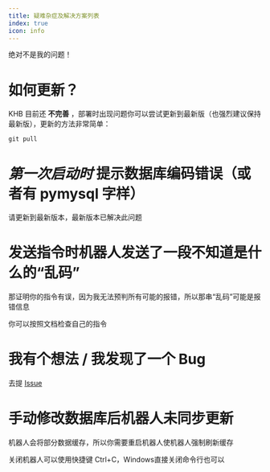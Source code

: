 ```yaml
---
title: 疑难杂症及解决方案列表
index: true
icon: info
---
```


绝对不是我的问题！

# 如何更新？

KHB 目前还 **不完善** ，部署时出现问题你可以尝试更新到最新版（也强烈建议保持最新版），更新的方法非常简单：

```shell
git pull
```

# *第一次启动时* 提示数据库编码错误（或者有 pymysql 字样）

请更新到最新版本，最新版本已解决此问题

# 发送指令时机器人发送了一段不知道是什么的“乱码”

那证明你的指令有误，因为我无法预判所有可能的报错，所以那串“乱码”可能是报错信息

你可以按照文档检查自己的指令

# 我有个想法 / 我发现了一个 Bug

去提 [Issue](https://github.com/daizihan233/KuoHuBit/issues/new/choose)

# 手动修改数据库后机器人未同步更新

机器人会将部分数据缓存，所以你需要重启机器人使机器人强制刷新缓存

关闭机器人可以使用快捷键 Ctrl+C，Windows直接关闭命令行也可以